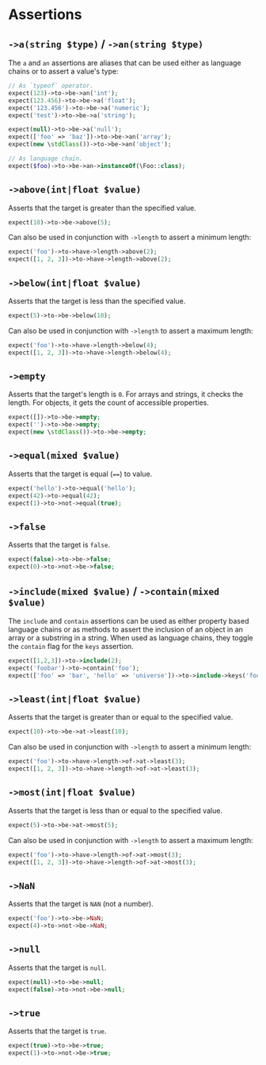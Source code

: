 # Assertions

## `->a(string $type)` / `->an(string $type)`
The `a` and `an` assertions are aliases that can be used either as language chains or to assert a value's type:

```php
// As `typeof` operator.
expect(123)->to->be->an('int');
expect(123.456)->to->be->a('float');
expect('123.456')->to->be->a('numeric');
expect('test')->to->be->a('string');

expect(null)->to->be->a('null');
expect(['foo' => 'baz'])->to->be->an('array');
expect(new \stdClass())->to->be->an('object');

// As language chain.
expect($foo)->to->be->an->instanceOf(\Foo::class);
```

## `->above(int|float $value)`
Asserts that the target is greater than the specified value.

```php
expect(10)->to->be->above(5);
```

Can also be used in conjunction with `->length` to assert a minimum length:

```php
expect('foo')->to->have->length->above(2);
expect([1, 2, 3])->to->have->length->above(2);
```

## `->below(int|float $value)`
Asserts that the target is less than the specified value.

```php
expect(5)->to->be->below(10);
```

Can also be used in conjunction with `->length` to assert a maximum length:

```php
expect('foo')->to->have->length->below(4);
expect([1, 2, 3])->to->have->length->below(4);
```

## `->empty`
Asserts that the target's length is `0`. For arrays and strings, it checks the length. For objects, it gets the count of accessible properties.

```php
expect([])->to->be->empty;
expect('')->to->be->empty;
expect(new \stdClass())->to->be->empty;
```

## `->equal(mixed $value)`
Asserts that the target is equal (`==`) to value.

```php
expect('hello')->to->equal('hello');
expect(42)->to->equal(42);
expect(1)->to->not->equal(true);
```

## `->false`
Asserts that the target is `false`.

```php
expect(false)->to->be->false;
expect(0)->to->not->be->false;
```

## `->include(mixed $value)` / `->contain(mixed $value)`
The `include` and `contain` assertions can be used as either property based language chains or as methods to assert the inclusion of an object in an array or a substring in a string. When used as language chains, they toggle the `contain` flag for the `keys` assertion.

```php
expect([1,2,3])->to->include(2);
expect('foobar')->to->contain('foo');
expect(['foo' => 'bar', 'hello' => 'universe'])->to->include->keys('foo');
```

## `->least(int|float $value)`
Asserts that the target is greater than or equal to the specified value.

```php
expect(10)->to->be->at->least(10);
```

Can also be used in conjunction with `->length` to assert a minimum length:

```php
expect('foo')->to->have->length->of->at->least(3);
expect([1, 2, 3])->to->have->length->of->at->least(3);
```

## `->most(int|float $value)`
Asserts that the target is less than or equal to the specified value.

```php
expect(5)->to->be->at->most(5);
```

Can also be used in conjunction with `->length` to assert a maximum length:

```php
expect('foo')->to->have->length->of->at->most(3);
expect([1, 2, 3])->to->have->length->of->at->most(3);
```

## `->NaN`
Asserts that the target is `NAN` (not a number).

```php
expect('foo')->to->be->NaN;
expect(4)->to->not->be->NaN;
```

## `->null`
Asserts that the target is `null`.

```php
expect(null)->to->be->null;
expect(false)->to->not->be->null;
```

## `->true`
Asserts that the target is `true`.

```php
expect(true)->to->be->true;
expect(1)->to->not->be->true;
```
